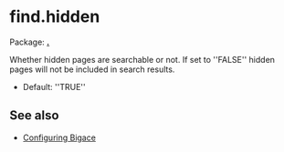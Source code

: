 # find.hidden

Package: **[.](.)**

Whether hidden pages are searchable or not. If set to ''FALSE'' hidden pages will not be included in search results.


*  Default: ''TRUE''

## See also


*  [Configuring Bigace](bigace/manual/configurations)


